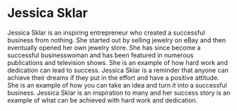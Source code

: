 # Jessica Sklar

Jessica Sklar is an inspiring entrepreneur who created a successful business from nothing. She started out by selling jewelry on eBay and then eventually opened her own jewelry store. She has since become a successful businesswoman and has been featured in numerous publications and television shows. She is an example of how hard work and dedication can lead to success. Jessica Sklar is a reminder that anyone can achieve their dreams if they put in the effort and have a positive attitude. She is an example of how you can take an idea and turn it into a successful business. Jessica Sklar is an inspiration to many and her success story is an example of what can be achieved with hard work and dedication.
